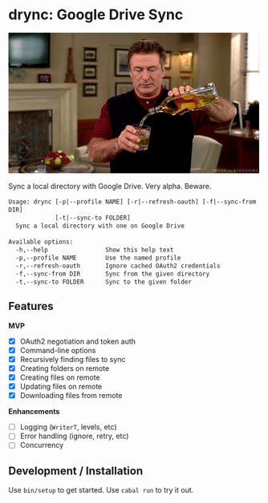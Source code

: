 # drync: Google Drive Sync

![drynk](images/boozetime.gif)

Sync a local directory with Google Drive. Very alpha. Beware.

```
Usage: drync [-p|--profile NAME] [-r|--refresh-oauth] [-f|--sync-from DIR]
             [-t|--sync-to FOLDER]
  Sync a local directory with one on Google Drive

Available options:
  -h,--help                Show this help text
  -p,--profile NAME        Use the named profile
  -r,--refresh-oauth       Ignore cached OAuth2 credentials
  -f,--sync-from DIR       Sync from the given directory
  -t,--sync-to FOLDER      Sync to the given folder
```

## Features

**MVP**

- [x] OAuth2 negotiation and token auth
- [x] Command-line options
- [x] Recursively finding files to sync
- [x] Creating folders on remote
- [x] Creating files on remote
- [x] Updating files on remote
- [x] Downloading files from remote

**Enhancements**

- [ ] Logging (`WriterT`, levels, etc)
- [ ] Error handling (ignore, retry, etc)
- [ ] Concurrency

## Development / Installation

Use `bin/setup` to get started. Use `cabal run` to try it out.
